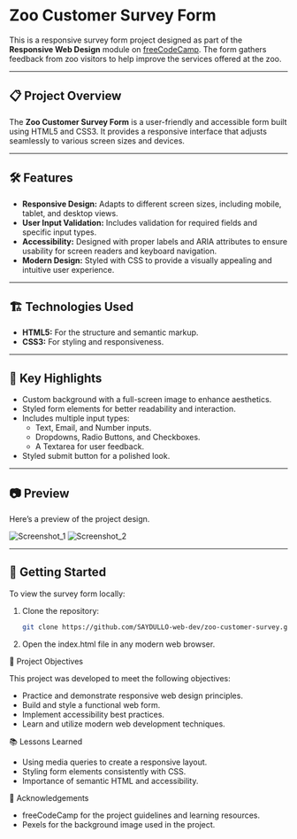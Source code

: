 # Zoo Customer Survey Form

This is a responsive survey form project designed as part of the **Responsive Web Design** module on [freeCodeCamp](https://www.freecodecamp.org/). The form gathers feedback from zoo visitors to help improve the services offered at the zoo.

---

## 📋 Project Overview

The **Zoo Customer Survey Form** is a user-friendly and accessible form built using HTML5 and CSS3. It provides a responsive interface that adjusts seamlessly to various screen sizes and devices.

---

## 🛠️ Features

- **Responsive Design:** Adapts to different screen sizes, including mobile, tablet, and desktop views.
- **User Input Validation:** Includes validation for required fields and specific input types.
- **Accessibility:** Designed with proper labels and ARIA attributes to ensure usability for screen readers and keyboard navigation.
- **Modern Design:** Styled with CSS to provide a visually appealing and intuitive user experience.

---

## 🏗️ Technologies Used

- **HTML5:** For the structure and semantic markup.
- **CSS3:** For styling and responsiveness.

---

## 🌟 Key Highlights

- Custom background with a full-screen image to enhance aesthetics.
- Styled form elements for better readability and interaction.
- Includes multiple input types:
  - Text, Email, and Number inputs.
  - Dropdowns, Radio Buttons, and Checkboxes.
  - A Textarea for user feedback.
- Styled submit button for a polished look.

---

## 📷 Preview

Here’s a preview of the project design.

![Screenshot_1](https://github.com/user-attachments/assets/f5f93adf-6e2e-47ad-9225-a230123085bd)
![Screenshot_2](https://github.com/user-attachments/assets/24c5686e-c92f-487a-acdf-cb490c84a660)




---

## 🚀 Getting Started

To view the survey form locally:

1. Clone the repository:
   ```bash
   git clone https://github.com/SAYDULLO-web-dev/zoo-customer-survey.git

2. Open the index.html file in any modern web browser.


🎯 Project Objectives

This project was developed to meet the following objectives:
 * Practice and demonstrate responsive web design principles.
 * Build and style a functional web form.
 * Implement accessibility best practices.
 * Learn and utilize modern web development techniques.


📚 Lessons Learned

 * Using media queries to create a responsive layout.
 * Styling form elements consistently with CSS.
 * Importance of semantic HTML and accessibility.


👏 Acknowledgements

 * freeCodeCamp for the project guidelines and learning resources.
 * Pexels for the background image used in the project.

